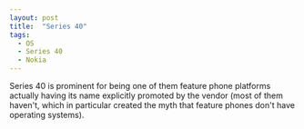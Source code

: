 ```yaml
---
layout: post
title:  "Series 40"
tags:
  - OS
  - Series 40
  - Nokia
---
```

Series 40 is prominent for being one of them feature phone platforms actually having its name explicitly promoted by the vendor (most of them haven't, which in particular created the myth that feature phones don't have operating systems).
